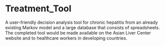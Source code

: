 # Treatment_Tool
A user-friendly decision analysis tool for chronic hepatitis from an already existing Markov model and a large database that consists of spreadsheets. The completed tool would be made available on the Asian Liver Center website and to healthcare workers in developing countries. 
